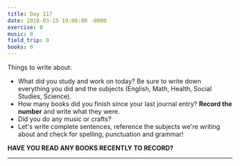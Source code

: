 ```yaml
---
title: Day 117
date: 2018-03-15 19:00:00 -0000
exercise: 0
music: 0
field_trip: 0
books: 0
---
```

Things to write about:

* What did you study and work on today? Be sure to write down everything you did and the subjects (English, Math, Health, Social Studies, Science).
* How many books did you finish since your last journal entry? **Record the number** and write what they were.
* Did you do any music or crafts?
* Let's write complete sentences, reference the subjects we're writing about and check for spelling, punctuation and grammar!

**HAVE YOU READ ANY BOOKS RECENTLY TO RECORD?**

***

